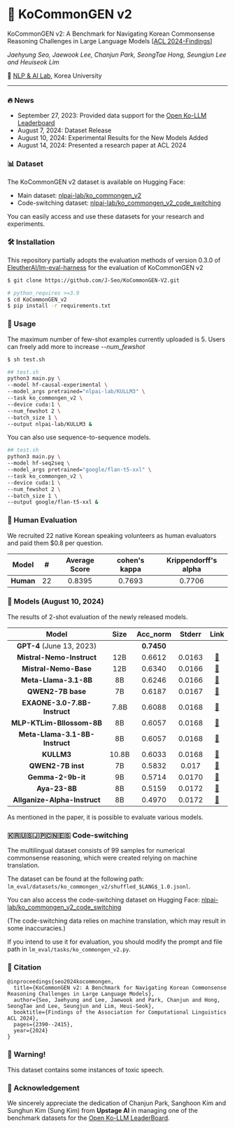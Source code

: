 # 🌠 KoCommonGEN v2

KoCommonGEN v2: A Benchmark for Navigating Korean Commonsense Reasoning Challenges in Large Language Models [[ACL 2024-Findings](https://aclanthology.org/2024.findings-acl.141/)]

*Jaehyung Seo, Jaewook Lee, Chanjun Park, SeongTae Hong, Seungjun Lee and Heuiseok Lim* 

🏫 [NLP & AI Lab](https://blpkorea.cafe24.com/wp/), Korea University

---
### 🔥 News
- September 27, 2023: Provided data support for the [Open Ko-LLM Leaderboard](https://huggingface.co/spaces/upstage/open-ko-llm-leaderboard)
- August 7, 2024: Dataset Release
- August 10, 2024: Experimental Results for the New Models Added
- August 14, 2024: Presented a research paper at ACL 2024




### 📊 Dataset

The KoCommonGEN v2 dataset is available on Hugging Face:
- Main dataset: [nlpai-lab/ko_commongen_v2](https://huggingface.co/datasets/nlpai-lab/ko_commongen_v2)
- Code-switching dataset: [nlpai-lab/ko_commongen_v2_code_switching](https://huggingface.co/datasets/nlpai-lab/ko_commongen_v2_code_switching)

You can easily access and use these datasets for your research and experiments.



### 🛠️ Installation

This repository partially adopts the evaluation methods of version 0.3.0 of [EleutherAI/lm-eval-harness](https://github.com/EleutherAI/lm-evaluation-harness/tree/v0.3.0) for the evaluation of KoCommonGEN v2

```bash
$ git clone https://github.com/J-Seo/KoCommonGEN-V2.git
```

```bash
# python_requires >=3.9
$ cd KoCommonGEN_v2
$ pip install -r requirements.txt 
```
### 🚀 Usage

The maximum number of few-shot examples currently uploaded is 5. Users can freely add more to increase *--num_fewshot*

```bash
$ sh test.sh
```

```bash
## test.sh
python3 main.py \ 
--model hf-causal-experimental \
--model_args pretrained="nlpai-lab/KULLM3" \
--task ko_commongen_v2 \
--device cuda:1 \
--num_fewshot 2 \
--batch_size 1 \
--output nlpai-lab/KULLM3 &
```

You can also use sequence-to-sequence models.

```bash
## test.sh
python3 main.py \
--model hf-seq2seq \
--model_args pretrained="google/flan-t5-xxl" \
--task ko_commongen_v2 \
--device cuda:1 \
--num_fewshot 2 \
--batch_size 1 \
--output google/flan-t5-xxl &
```


### 👥 Human Evaluation

We recruited 22 native Korean speaking volunteers as human evaluators and paid them $0.8 per question.

|   Model   |  #   | Average Score | cohen's kappa | Krippendorff's alpha |
| :-------: | :--: | :-----------: | :-----------: | :------------------: |
| **Human** |  22  |    0.8395     |    0.7693     |        0.7706        |

### 🤖 Models (August 10, 2024)

The results of 2-shot evaluation of the newly released models. 

|             Model              | Size  |  Acc_norm  | Stderr |                             Link                             |
| :----------------------------: | :---: | :--------: | :----: | :----------------------------------------------------------: |
|   **GPT-4** (June 13, 2023)    |       | **0.7450** |        |                                                              |
|   **Mistral-Nemo-Instruct**    |  12B  |   0.6612   | 0.0163 | [🔗](https://huggingface.co/mistralai/Mistral-Nemo-Instruct-2407) |
|     **Mistral-Nemo-Base**      |  12B  |   0.6340   | 0.0166 | [🔗](https://huggingface.co/mistralai/Mistral-Nemo-Base-2407) |
|     **Meta-Llama-3.1-8B**      |  8B   |   0.6246   | 0.0166 |   [🔗](https://huggingface.co/meta-llama/Meta-Llama-3.1-8B)   |
|       **QWEN2-7B base**        |  7B   |   0.6187   | 0.0167 |          [🔗](https://huggingface.co/Qwen/Qwen2-7B)           |
|  **EXAONE-3.0-7.8B-Instruct**  | 7.8B  |   0.6088   | 0.0168 | [🔗](https://huggingface.co/LGAI-EXAONE/EXAONE-3.0-7.8B-Instruct) |
|   **MLP-KTLim-Bllossom-8B**    |  8B   |   0.6057   | 0.0168 |                             [🔗](https://huggingface.co/MLP-KTLim/llama-3-Korean-Bllossom-8B)                             |
| **Meta-Llama-3.1-8B-Instruct** |  8B   |   0.6057   | 0.0168 |          [🔗](https://huggingface.co/meta-llama/Meta-Llama-3.1-8B-Instruct)          |
|           **KULLM3**           | 10.8B |   0.6033   | 0.0168 |         [🔗](https://huggingface.co/nlpai-lab/KULLM3)         |
|       **QWEN2-7B inst**        |  7B   |   0.5832   | 0.017  |                 [🔗](Qwen/Qwen2-7B-Instruct)                  |
|       **Gemma-2-9b-it**        |  9B   |   0.5714   | 0.0170 |       [🔗](https://huggingface.co/google/gemma-2-9b-it)       |
|         **Aya-23-8B**          |  8B   |   0.5159   | 0.0172 |                  [🔗](CohereForAI/aya-23-8B)                  |
|  **Allganize-Alpha-Instruct**  |  8B   |   0.4970   | 0.0172 | [🔗](https://huggingface.co/allganize/Llama-3-Alpha-Ko-8B-Instruct) |

As mentioned in the paper, it is possible to evaluate various models.



### 🇰🇷🇺🇸🇯🇵🇨🇳🇪🇸 Code-switching 

The multilingual dataset consists of 99 samples for numerical commonsense reasoning, which were created relying on machine translation.

The dataset can be found at the following path: `lm_eval/datasets/ko_commongen_v2/shuffled_$LANG$_1.0.jsonl`.

You can also access the code-switching dataset on Hugging Face: [nlpai-lab/ko_commongen_v2_code_switching](https://huggingface.co/datasets/nlpai-lab/ko_commongen_v2_code_switching)

(The code-switching data relies on machine translation, which may result in some inaccuracies.)

If you intend to use it for evaluation, you should modify the prompt and file path in `lm_eval/tasks/ko_commongen_v2.py`.

### 📖 Citation

```
@inproceedings{seo2024kocommongen,
  title={KoCommonGEN v2: A Benchmark for Navigating Korean Commonsense Reasoning Challenges in Large Language Models},
  author={Seo, Jaehyung and Lee, Jaewook and Park, Chanjun and Hong, SeongTae and Lee, Seungjun and Lim, Heui-Seok},
  booktitle={Findings of the Association for Computational Linguistics ACL 2024},
  pages={2390--2415},
  year={2024}
}
```

### 🚨 Warning!

This dataset contains some instances of toxic speech.


### 🙏 Acknowledgement

We sincerely appreciate the dedication of Chanjun Park, Sanghoon Kim and Sunghun Kim (Sung Kim) from **Upstage AI** in managing one of the benchmark datasets for the
[Open Ko-LLM LeaderBoard](https://huggingface.co/spaces/upstage/open-ko-llm-leaderboard). 

